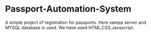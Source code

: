 # Passport-Automation-System
A simple project of registration for passports. Here xampp server and MYSQL database is used.
We have used HTML,CSS,Javascript.
